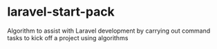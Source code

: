 # laravel-start-pack
Algorithm to assist with Laravel development by carrying out command tasks to kick off a project using algorithms
